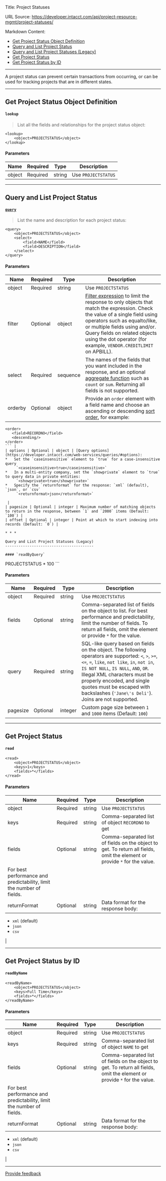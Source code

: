 Title: Project Statuses

URL Source: https://developer.intacct.com/api/project-resource-mgmt/project-statuses/

Markdown Content:
*   [Get Project Status Object Definition](https://developer.intacct.com/api/project-resource-mgmt/project-statuses/#get-project-status-object-definition)
*   [Query and List Project Status](https://developer.intacct.com/api/project-resource-mgmt/project-statuses/#query-and-list-project-status)
*   [Query and List Project Statuses (Legacy)](https://developer.intacct.com/api/project-resource-mgmt/project-statuses/#query-and-list-project-statuses-legacy)
*   [Get Project Status](https://developer.intacct.com/api/project-resource-mgmt/project-statuses/#get-project-status)
*   [Get Project Status by ID](https://developer.intacct.com/api/project-resource-mgmt/project-statuses/#get-project-status-by-id)

* * *

A project status can prevent certain transactions from occurring, or can be used for tracking projects that are in different states.

* * *

Get Project Status Object Definition
------------------------------------

#### `lookup`

> List all the fields and relationships for the project status object:

```
<lookup>
    <object>PROJECTSTATUS</object>
</lookup>
```

#### Parameters

| Name | Required | Type | Description |
| --- | --- | --- | --- |
| object | Required | string | Use `PROJECTSTATUS` |

* * *

Query and List Project Status
-----------------------------

#### [`query`](https://developer.intacct.com/web-services/queries/)

> List the name and description for each project status:

```
<query>
    <object>PROJECTSTATUS</object>
    <select>
        <field>NAME</field>
        <field>DESCRIPTION</field>
    </select>
</query>
```

#### Parameters

| Name | Required | Type | Description |
| --- | --- | --- | --- |
| object | Required | string | Use `PROJECTSTATUS` |
| filter | Optional | object | [Filter expression](https://developer.intacct.com/web-services/queries/#filter) to limit the response to only objects that match the expression. Check the value of a single field using operators such as equalto/like, or multiple fields using and/or. Query fields on related objects using the dot operator (for example, `VENDOR.CREDITLIMIT` on APBILL). |
| select | Required | sequence | The names of the fields that you want included in the response, and an optional [aggregate function](https://developer.intacct.com/web-services/queries/#aggregate-functions) such as `count` or `sum`. Returning all fields is not supported. |
| orderby | Optional | object | Provide an `order` element with a field name and choose an ascending or descending [sort order](https://developer.intacct.com/web-services/queries/#order-by), for example:  
```
<order>  
   <field>RECORDNO</field>   
   <descending/>   
</order>
``` |
| options | Optional | object | [Query options](https://developer.intacct.com/web-services/queries/#options):
*   Set the `caseinsensitive` element to `true` for a case-insensitive query  
     `<caseinsensitive>true</caseinsensitive>`
*   In a multi-entity company, set the `showprivate` element to `true` to query data in private entities:  
     `<showprivate>true</showprivate>`
*   Specify the `returnformat` for the response: `xml` (default), `json`, or `csv`  
     `<returnformat>json</returnformat>`

 |
| pagesize | Optional | integer | Maximum number of matching objects to return in the response, between `1` and `2000` items (Default: `100`) |
| offset | Optional | integer | Point at which to start indexing into records (Default: `0`) |

* * *

Query and List Project Statuses (Legacy)
----------------------------------------

#### `readByQuery`

```
<readByQuery>
    <object>PROJECTSTATUS</object>
    <fields>*</fields>
    <query></query>
    <pagesize>100</pagesize>
</readByQuery>
```

#### Parameters

| Name | Required | Type | Description |
| --- | --- | --- | --- |
| object | Required | string | Use `PROJECTSTATUS` |
| fields | Optional | string | Comma-separated list of fields on the object to list. For best performance and predictability, limit the number of fields. To return all fields, omit the element or provide `*` for the value. |
| query | Required | string | SQL-like query based on fields on the object. The following operators are supported: `<`, `>`, `>=`, `<=`, `=`, `like`, `not like`, `in`, `not in`, `IS NOT NULL`, `IS NULL`, `AND`, `OR`. Illegal XML characters must be properly encoded, and single quotes must be escaped with backslashes (`'Jane\'s Deli'`). Joins are not supported. |
| pagesize | Optional | integer | Custom page size between `1` and `1000` items (Default: `100`) |

* * *

Get Project Status
------------------

#### `read`

```
<read>
    <object>PROJECTSTATUS</object>
    <keys>1</keys>
    <fields>*</fields>
</read>
```

#### Parameters

| Name | Required | Type | Description |
| --- | --- | --- | --- |
| object | Required | string | Use `PROJECTSTATUS` |
| keys | Required | string | Comma-separated list of object `RECORDNO` to get |
| fields | Optional | string | Comma-separated list of fields on the object to get. To return all fields, omit the element or provide `*` for the value.  
For best performance and predictability, limit the number of fields. |
| returnFormat | Optional | string | Data format for the response body:
*   `xml` (default)
*   `json`
*   `csv`

 |

* * *

Get Project Status by ID
------------------------

#### `readByName`

```
<readByName>
    <object>PROJECTSTATUS</object>
    <keys>Full Time</keys>
    <fields>*</fields>
</readByName>
```

#### Parameters

| Name | Required | Type | Description |
| --- | --- | --- | --- |
| object | Required | string | Use `PROJECTSTATUS` |
| keys | Required | string | Comma-separated list of object `NAME` to get |
| fields | Optional | string | Comma-separated list of fields on the object to get. To return all fields, omit the element or provide `*` for the value.  
For best performance and predictability, limit the number of fields. |
| returnFormat | Optional | string | Data format for the response body:
*   `xml` (default)
*   `json`
*   `csv`

 |

* * *

[Provide feedback](https://forms.office.com/Pages/ResponsePage.aspx?id=fN0yPvZBLUmho8WOsCz0-Gj_lksFLzJAg2QKkx1lkvZUMkxMVDYxSzhHQzlNTjBNR1IwOVNETDNEMiQlQCN0PWcu)

